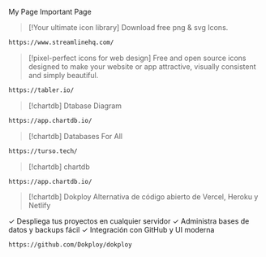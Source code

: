 My Page Important Page


> [!Your ultimate icon library]
> Download free png & svg Icons.
```bash
https://www.streamlinehq.com/
```
> [!pixel-perfect icons for web design]
> Free and open source icons designed to make your website or app attractive, visually consistent and simply beautiful.
```bash
https://tabler.io/
```

> [!chartdb]
> Dtabase Diagram
```bash
https://app.chartdb.io/
```

> [!chartdb]
> Databases For All
```bash
https://turso.tech/
```
> [!chartdb]
> chartdb
```bash
https://app.chartdb.io/
```

> [!chartdb]
> Dokploy
> Alternativa de código abierto de Vercel, Heroku y Netlify

✓ Despliega tus proyectos en cualquier servidor
✓ Administra bases de datos y backups fácil
✓ Integración con GitHub y UI moderna

```bash
https://github.com/Dokploy/dokploy
```

